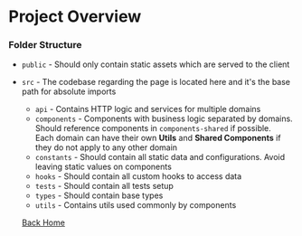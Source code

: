 # Project Overview

### Folder Structure

- `public` - Should only contain static assets which are served to the client
- `src` - The codebase regarding the page is located here and it's the base path for absolute imports
  - `api` - Contains HTTP logic and services for multiple domains
  - `components` - Components with business logic separated by domains. Should reference components in `components-shared` if possible.<br/>
    Each domain can have their own **Utils** and **Shared Components** if they do not apply to any other domain
  - `constants` - Should contain all static data and configurations. Avoid leaving static values on components
  - `hooks` - Should contain all custom hooks to access data
  - `tests` - Should contain all tests setup
  - `types` - Should contain base types
  - `utils` - Contains utils used commonly by components


  [Back Home](./index.md)
